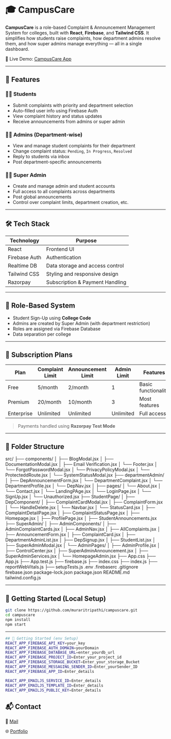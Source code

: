 # 🎓 CampusCare

**CampusCare** is a role-based Complaint & Announcement Management System for colleges, built with **React**, **Firebase**, and **Tailwind CSS**. It simplifies how students raise complaints, how department admins resolve them, and how super admins manage everything — all in a single dashboard.

🚀 Live Demo: [CampusCare App](https://players-e502c.web.app/)

---

## 📌 Features

### 👨‍🎓 Students
- Submit complaints with priority and department selection
- Auto-filled user info using Firebase Auth
- View complaint history and status updates
- Receive announcements from admins or super admin

### 🧑‍💼 Admins (Department-wise)
- View and manage student complaints for their department
- Change complaint status: `Pending`, `In Progress`, `Resolved`
- Reply to students via inbox
- Post department-specific announcements

### 🧑‍💼 Super Admin
- Create and manage admin and student accounts
- Full access to all complaints across departments
- Post global announcements
- Control over complaint limits, department creation, etc.

---

## 🛠️ Tech Stack

| Technology     | Purpose                          |
|----------------|----------------------------------|
| React          | Frontend UI                      |
| Firebase Auth  | Authentication                   |
| Realtime DB    | Data storage and access control  |
| Tailwind CSS   | Styling and responsive design    |
| Razorpay       | Subscription & Payment Handling  |

---

## 🧪 Role-Based System

- Student Sign-Up using **College Code**
- Admins are created by Super Admin (with department restriction)
- Roles are assigned via Firebase Database
- Data separation per college

---

## 💸 Subscription Plans

| Plan        | Complaint Limit | Announcement Limit | Admin Limit | Features             |
|-------------|------------------|---------------------|--------------|----------------------|
| Free        | 5/month          | 2/month             | 1            | Basic functionality  |
| Premium     | 20/month         | 10/month            | 3            | Most features        |
| Enterprise  | Unlimited        | Unlimited           | Unlimited    | Full access          |

> Payments handled using **Razorpay Test Mode**

---

## 📁 Folder Structure

src/
├── components/
│ ├── BlogModal.jsx
│ ├── DocumentationModal.jsx
│ ├── Email Verification.jsx
│ └── Footer.jsx
│ └── ForgotPasswordModal.jsx
│ └── PrivacyPolicyModal.jsx
│ └── ProtecteddRoute.jsx
│ └── SystemStatusModal.jsx
├── departmentAdmin/
│    ├── DepAnnouncementForm.jsx
│    └── DepartmentComplaint.jsx
│    └── DepartmentProfile.jsx
│    └── DepNav.jsx
│ ├── pages/
│    └── About.jsx
│    └── Contact.jsx
│    └── LandingPAge.jsx
│    └── LoginPage.jsx
│    └── SignUp.jsx
│    └── Unauthorized.jsx
├── StudentPage/
│ ├── DepComponent/
│   ├── ComplaintCardModal.jsx
│   ├── ComplaintForm.jsx
│   └── HandleDelete.jsx
│   └── Navbar.jsx
│   └── StatusCard.jsx
│ ├── ComplaintDetailPage.jsx
│ ├── ComplaintStatusPage.jsx
│ ├── Homepage.jsx
│ ├── ProfilePage.jsx
│ ├── StudentAnnouncements.jsx
├── SuperAdmin/
│ ├── AdminComponents/
│     ├── AdminComplaintCards.jsx
│     ├── AdminNav.jsx
│     ├── AllComplaints.jsx
│     ├── AnnouncementForm.jsx
│     ├── ComplaintCard.jsx
│     ├── DepartmentAdminList.jsx
│     ├── DepSignup.jsx
│     ├── StudentList.jsx
│     ├── SuperAdminModal.jsx
│ └── AdminPages/
│     ├── AdminProfile.jsx
│     ├── ControlCenter.jsx
│     ├── SuperAdminAnnouncement.jsx
│     ├── SuperAdminServices.jsx
│ └── HomepageAdmin.jsx
├── App.css
├── App.js
├── App.test.js
├── firebase.js
├── index.css
├── index.js
├── reportWebVitals.js
├── setupTests.js
.env
.firebaserc
.gitignore
firebase.json
package-lock.json
package.json
README.md
tailwind.config.js


---

## 🚀 Getting Started (Local Setup)

```bash
git clone https://github.com/muraritripathi/campuscare.git
cd campuscare
npm install
npm start
```
---
```bash
## 🚀 Getting Started (env Setup)
REACT_APP_FIREBASE_API_KEY=your_key
REACT_APP_FIREBASE_AUTH_DOMAIN=yourDomain
REACT_APP_FIREBASE_DATABASE_URL=enter_yourdb_url
REACT_APP_FIREBASE_PROJECT_ID=Enter_your_project_id
REACT_APP_FIREBASE_STORAGE_BUCKET=Enter_your_storage_Bucket
REACT_APP_FIREBASE_MESSAGING_SENDER_ID=Enter_yourSender_ID
REACT_APP_FIREBASE_APP_ID=Enter_details

REACT_APP_EMAILJS_SERVICE_ID=Enter_details
REACT_APP_EMAILJS_TEMPLATE_ID=Enter_details
REACT_APP_EMAILJS_PUBLIC_KEY=Enter_details

```
## 📬 Contact
📧 [Mail](tripathimurari599@gmail.com/)

🌐 [Portfolio](muraritripathi.xyz/)

